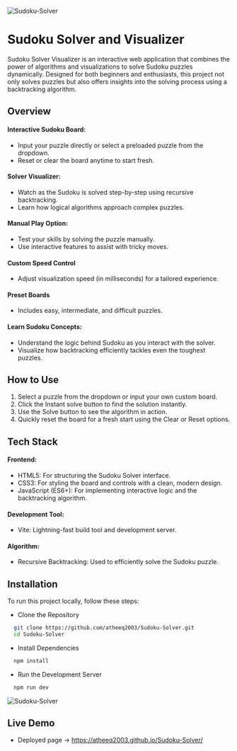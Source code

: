   ![Sudoku-Solver](https://github.com/user-attachments/assets/5aa6e3e6-e58d-4fc8-a199-ef193db553d3)

# Sudoku Solver and Visualizer

Sudoku Solver Visualizer is an interactive web application that combines the power of algorithms and visualizations to solve Sudoku puzzles dynamically. Designed for both beginners and enthusiasts, this project not only solves puzzles but also offers insights into the solving process using a backtracking algorithm.

## Overview

#### Interactive Sudoku Board:

- Input your puzzle directly or select a preloaded puzzle from the dropdown.
- Reset or clear the board anytime to start fresh.

#### Solver Visualizer:

- Watch as the Sudoku is solved step-by-step using recursive backtracking.
- Learn how logical algorithms approach complex puzzles.

#### Manual Play Option:

- Test your skills by solving the puzzle manually.
- Use interactive features to assist with tricky moves.

#### Custom Speed Control
- Adjust visualization speed (in milliseconds) for a tailored experience.

#### Preset Boards
- Includes easy, intermediate, and difficult puzzles.

#### Learn Sudoku Concepts:

- Understand the logic behind Sudoku as you interact with the solver.
- Visualize how backtracking efficiently tackles even the toughest puzzles.

## How to Use 
1. Select a puzzle from the dropdown or input your own custom board.
2. Click the Instant solve button to find the solution instantly.
3. Use the Solve button to see the algorithm in action.
4. Quickly reset the board for a fresh start using the Clear or Reset options.




## Tech Stack
#### Frontend:
- HTML5: For structuring the Sudoku Solver interface.
- CSS3: For styling the board and controls with a clean, modern design.
- JavaScript (ES6+): For implementing interactive logic and the backtracking algorithm.

#### Development Tool:
- Vite: Lightning-fast build tool and development server.

#### Algorithm:
- Recursive Backtracking: Used to efficiently solve the Sudoku puzzle.

## Installation

To run this project locally, follow these steps:
- Clone the Repository
```bash
  git clone https://github.com/atheeq2003/Sudoku-Solver.git
  cd Sudoku-Solver
```

- Install Dependencies
```bash
  npm install  
```

- Run the Development Server
```bash
  npm run dev 
```




    
![Sudoku-Solver](https://github.com/user-attachments/assets/5aa6e3e6-e58d-4fc8-a199-ef193db553d3)

## Live Demo
- Deployed page -> https://atheeq2003.github.io/Sudoku-Solver/

